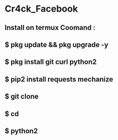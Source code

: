 # Cr4ck_Facebook

Install on termux Coomand : 
----------------------------------------------------------------
$ pkg update && pkg upgrade -y
----------------------------------------------------------------
$ pkg install git curl python2
----------------------------------------------------------------
$ pip2 install requests mechanize
----------------------------------------------------------------
$ git clone 
----------------------------------------------------------------
$ cd 
----------------------------------------------------------------
$ python2 
----------------------------------------------------------------
